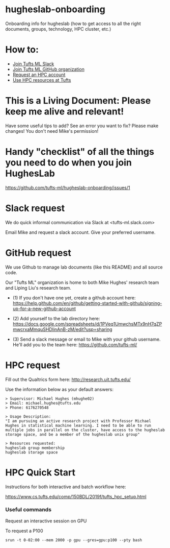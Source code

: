 # hugheslab-onboarding

Onboarding info for hugheslab (how to get access to all the right documents, groups, technology, HPC cluster, etc.)


# How to:

* [Join Tufts ML Slack](#slack-request)
* [Join Tufts ML GitHub organization](#github-request)
* [Request an HPC account](#hpc-request)
* [Use HPC resources at Tufts](#hpc-quick-start)

# This is a Living Document: Please keep me alive and relevant!

Have some useful tips to add? See an error you want to fix? Please make changes! You don't need Mike's permission!

# Handy "checklist" of all the things you need to do when you join HughesLab

https://github.com/tufts-ml/hugheslab-onboarding/issues/1

# <a name="slack-request">Slack request</a>

We do quick informal communication via Slack at <tufts-ml.slack.com>

Email Mike and request a slack account.
Give your preferred username.

# <a name="github-request">GitHub request</a>

We use Github to manage lab documents (like this README) and all source code.

Our "Tufts ML" organization is home to both Mike Hughes' research team and Liping Liu's research team.

* (1) If you don't have one yet, create a github account here: <https://help.github.com/en/github/getting-started-with-github/signing-up-for-a-new-github-account>

* (2) Add yourself to the lab directory here: <https://docs.google.com/spreadsheets/d/1PVeq1UmwchsMTx9nH7qZPmwcrxaMmquSHDlinAnB-zM/edit?usp=sharing>

* (3) Send a slack message or email to Mike with your github username. He'll add you to the team here: https://github.com/tufts-ml/


# <a name="hpc-request"> HPC request</a>

Fill out the Qualtrics form here: <http://research.uit.tufts.edu/>

Use the information below as your default answers:

```
> Supervisor: Michael Hughes (mhughe02)
> Email: michael.hughes@tufts.edu
> Phone: 6176270548

> Usage Description:
"I am pursuing an active research project with Professor Michael Hughes in statistical machine learning. I need to be able to run multiple jobs in parallel on the cluster, have access to the hugheslab storage space, and be a member of the hugheslab unix group"

> Resources requested:
hugheslab group membership
hugheslab storage space

```

# <a name="hpc-quick-start"> HPC Quick Start</a>

Instructions for both interactive and batch workflow here:

<https://www.cs.tufts.edu/comp/150BDL/2019f/tufts_hpc_setup.html>

### Useful commands

Request an interactive session on GPU

To request a P100

```
srun -t 0-02:00 --mem 2000 -p gpu --gres=gpu:p100 --pty bash
```


